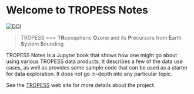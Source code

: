 # Welcome to TROPESS Notes

[![DOI](https://zenodo.org/badge/650417988.svg)](https://zenodo.org/badge/latestdoi/650417988)

> TROPESS === **TR**opospheric **O**zone and its **P**recursors from **E**arth **S**ystem **S**ounding

TROPESS Notes is a Jupyter book that shows how one might go about using various TROPESS data products. It describes a few of the data use cases, as well as provides some sample code that can be used as a starter for data exploration. It does not go in-depth into any particular topic.

See the [TROPESS](https://tes.jpl.nasa.gov/tropess/) web site for more details about the project.

```{tableofcontents}
```
